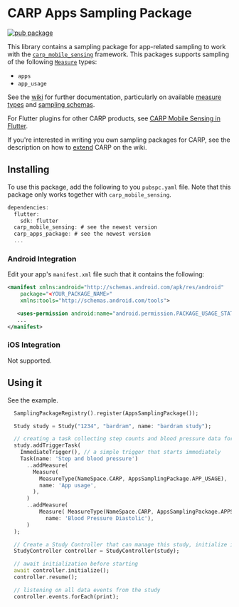 # CARP Apps Sampling Package

[![pub package](https://img.shields.io/pub/v/carp_apps_package.svg)](https://pub.dartlang.org/packages/carp_apps_package)

This library contains a sampling package for app-related sampling to work with 
the [`carp_mobile_sensing`](https://pub.dartlang.org/packages/carp_mobile_sensing) framework.
This packages supports sampling of the following [`Measure`](https://pub.dartlang.org/documentation/carp_mobile_sensing/latest/domain/Measure-class.html) types:

* `apps`
* `app_usage`

See the [wiki]() for further documentation, particularly on available [measure types](https://github.com/cph-cachet/carp.sensing-flutter/wiki/A.-Measure-Types)
and [sampling schemas](https://github.com/cph-cachet/carp.sensing-flutter/wiki/D.-Sampling-Schemas).

For Flutter plugins for other CARP products, see [CARP Mobile Sensing in Flutter](https://github.com/cph-cachet/carp.sensing-flutter/blob/master/README.md).

If you're interested in writing you own sampling packages for CARP, see the description on
how to [extend](https://github.com/cph-cachet/carp.sensing-flutter/wiki/4.-Extending-CARP-Mobile-Sensing) CARP on the wiki.

## Installing

To use this package, add the following to you `pubspc.yaml` file. Note that
this package only works together with `carp_mobile_sensing`.

`````dart
dependencies:
  flutter:
    sdk: flutter
  carp_mobile_sensing: # see the newest version
  carp_apps_package: # see the newest version
  ...
`````

### Android Integration

Edit your app's `manifest.xml` file such that it contains the following:

````xml
<manifest xmlns:android="http://schemas.android.com/apk/res/android"
    package="<YOUR_PACKAGE_NAME>"
    xmlns:tools="http://schemas.android.com/tools">

   <uses-permission android:name="android.permission.PACKAGE_USAGE_STATS" tools:ignore="ProtectedPermissions"/>
   ...
</manifest>
````

### iOS Integration
Not supported.

## Using it
See the example.

`````dart
  SamplingPackageRegistry().register(AppsSamplingPackage());

  Study study = Study("1234", "bardram", name: "bardram study");

  // creating a task collecting step counts and blood pressure data for the last two days
  study.addTriggerTask(
    ImmediateTrigger(), // a simple trigger that starts immediately
    Task(name: 'Step and blood pressure')
      ..addMeasure(
        Measure(
          MeasureType(NameSpace.CARP, AppsSamplingPackage.APP_USAGE),
          name: 'App usage',
        ),
      )
      ..addMeasure(
          Measure( MeasureType(NameSpace.CARP, AppsSamplingPackage.APPS),
            name: 'Blood Pressure Diastolic'),
      )
  );

  // Create a Study Controller that can manage this study, initialize it, and start it.
  StudyController controller = StudyController(study);

  // await initialization before starting
  await controller.initialize();
  controller.resume();

  // listening on all data events from the study
  controller.events.forEach(print);
`````
